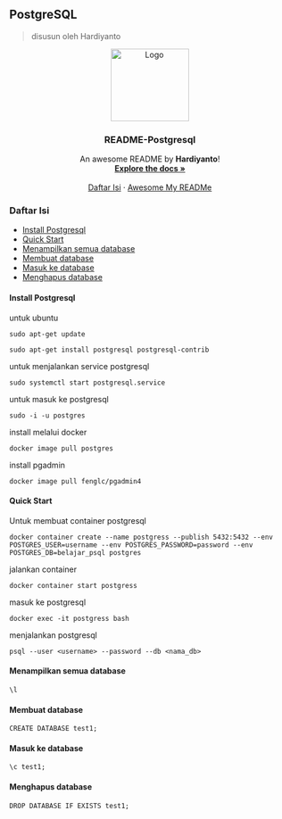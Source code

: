 ## PostgreSQL
> disusun oleh Hardiyanto

<div align="center">
  <a href="https://www.postgresql.org/docs/">
    <img src="https://github.com/dwiHard/five_byte.github.io/blob/master/images/postgresql.png" alt="Logo" width="140" height="130">
  </a>

<h3 align="center">README-Postgresql</h3>

  <p align="center">
    An awesome README by <b>Hardiyanto</b>!
    <br />
    <a href="https://www.postgresql.org/docs/"><strong>Explore the docs »</strong></a>
    <br />
    <br />
    <a href="https://github.com/dwiHard/five_byte.github.io/blob/master/sql/postgresql.md#daftar-isi">Daftar Isi</a>
    ·
    <a href="https://github.com/dwiHard/five_byte.github.io#my-repository---">Awesome My READMe</a>
  </p>
</div>

### Daftar Isi
* [Install Postgresql](#install-postgresql)
* [Quick Start](#quick-start)
* [Menampilkan semua database](#menampilkan-semua-database)
* [Membuat database](#membuat-database)
* [Masuk ke database](#masuk-ke-database)
* [Menghapus database](#menghapus-database)

#### Install Postgresql
untuk ubuntu
```
sudo apt-get update
```
```
sudo apt-get install postgresql postgresql-contrib
```
untuk menjalankan service postgresql
```
sudo systemctl start postgresql.service
```
untuk masuk ke postgresql
```
sudo -i -u postgres
```
install melalui docker
```
docker image pull postgres
```
install pgadmin
```
docker image pull fenglc/pgadmin4
```

#### Quick Start
Untuk membuat container postgresql
```
docker container create --name postgress --publish 5432:5432 --env POSTGRES_USER=username --env POSTGRES_PASSWORD=password --env POSTGRES_DB=belajar_psql postgres
```
jalankan container
```
docker container start postgress
```
masuk ke postgresql
```
docker exec -it postgress bash
```
menjalankan postgresql
```
psql --user <username> --password --db <nama_db>
```

#### Menampilkan semua database
```
\l
```
#### Membuat database
```
CREATE DATABASE test1;
```

#### Masuk ke database
```
\c test1;
```
#### Menghapus database
```
DROP DATABASE IF EXISTS test1;
```
